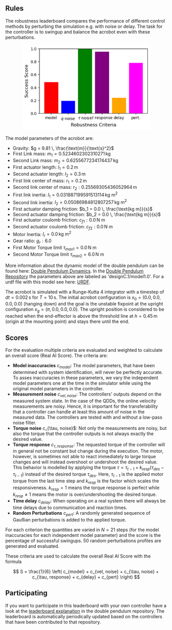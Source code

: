 ## Rules

The robustness leaderboard compares the performance of different control
methods by perturbing the simulation e.g. with noise or delay. The task for the
controller is to swingup and balance the acrobot even with these perturbations.

<div align="center">
<img width="400" src="https://raw.githubusercontent.com/dfki-ric-underactuated-lab/real_ai_gym_leaderboard/main/data/acrobot/robustness_v2/ilqr_tvlqr/score_plot.png">
</div>

The model parameters of the acrobot are:

  - Gravity: $g = 9.81 \, \frac{\text{m}}{\text{s}^2}$
  - First Link mass: $m_1 = 0.5234602302310271 \, \text{kg}$
  - Second Link mass: $m_2 = 0.6255677234174437 \, \text{kg}$
  - First actuator length: $l_1 = 0.2 \, \text{m}$
  - Second actuator length: $l_2 = 0.3 \, \text{m}$
  - First link center of mass: $r_1 = 0.2 \, \text{m}$
  - Second link center of mass: $r_2: 0.25569305436052964 \, \text{m}$
  - First link inertia: $I_1 = 0.031887199591513114 \, \text{kg m}^2$
  - Second link inertia: $I_2 = 0.05086984812807257 \, \text{kg m}^2$
  - First actuator damping friction: $b_1 = 0.0 \, \frac{\text{kg m}}{s}$
  - Second actuator damping friction: $b_2 = 0.0 \, \frac{\text{kg m}}{s}$
  - First actuator coulomb friction: $c_{f1}: 0.0 \, \text{N m}$
  - Second actuator coulomb friction: $c_{f2}: 0.0 \, \text{N m}$
  - Motor Inertia: $I_r = 0.0 \, \text{kg m}^2$
  - Gear ratio: $g_r: 6.0$
  - First Motor Torque limit $\tau_{max1} = 0.0 \, \text{N m}$
  - Second Motor Torque limit $\tau_{max2} = 6.0 \, \text{N m}$

More information about the dynamic model of the double pendulum can be found
here: [Double Pendulum
Dynamics](https://dfki-ric-underactuated-lab.github.io/double_pendulum/dynamics.html).
In the [Double Pendulum
Repository](https://github.com/dfki-ric-underactuated-lab/double_pendulum) the
parameters above are labeled as 'designC.1/model1.0'.
For a urdf file with this model see here: [URDF](https://github.com/dfki-ric-underactuated-lab/double_pendulum/tree/main/data/system_identification/identified_parameters/design_C.1/model_1.0).

The acrobot is simulated with a Runge-Kutta 4 integrator with a timestep of $dt
= 0.002 \, \text{s}$ for $T = 10 \, \text{s}$. The initial acrobot configuration
is $x_0 = (0.0, 0.0, 0.0, 0.0)$ (hanging down) and the goal is the unstable
fixpoint at the upright configuration $x_g = (\pi, 0.0, 0.0, 0.0)$.
The upright position is considered to be reached when the end-effector is above
the threshold line at $h=0.45 \, \text{m}$ (origin at the mounting point) and
stays there until the end.

## Scores

For the evaluation multiple criteria are evaluated and weighted to calculate an
overall score (Real AI Score). The criteria are:

  - **Model inaccuracies** $c_{model}$: The model parameters, that have been determined with
    system identification, will never be perfectly accurate. To asses
    inaccuracies in these parameters, we vary the independent model parameters
    one at the time in the simulator while using the original model parameters in
    the controller.
  - **Measurement noise** $c_{vel, noise}$: The controllers' outputs depend on the measured system
    state.  In the case of the QDDs, the online velocity measurements are noisy.
    Hence, it is important for the transferability that a controller can handle
    at least this amount of noise in the measured data.  The controllers are
    tested with and without a low-pass noise filter.
  - **Torque noise** c_{\tau, noise}$: Not only the measurements are noisy, but also the torque that
    the controller outputs is not always exactly the desired value. 
  - **Torque response** $c_{\tau, response}$: The requested torque of the controller will in general not
    be constant but change during the execution. The motor, however, is sometimes
    not able to react immediately to large torque changes and will instead
    overshoot or undershoot the desired value.  This behavior is modelled by
    applying the torque $\tau = \tau_{t-1} + k_{resp} (\tau_{des} -
    \tau_{t-1})$ instead of the desired torque $\tau_{des}$.  Here,
    $\tau_{t-1}$ is the applied motor torque from the last time step and
    $k_{resp}$ is the factor which scales the responsiveness.
    $k_{resp} = 1$ means the torque response is perfect while
    $k_{resp} \neq 1$ means the motor is over/undershooting the desired
    torque. 
  - **Time delay** $c_{delay}$: When operating on a real system there will always be time delays
    due to communication and reaction times. 
  - **Random Perturbations** $c_{pert}$: A randomly generated sequence of
    Gaußian perturbations is added to the applied torque.

For each criterion the quantities are varied in $N=21$ steps (for the model
inaccuracies for each independent model parameter) and the score is the
percentage of successful swingups. 50 random perturbations profiles are
generated and evaluated.

These criteria are used to calculate the overall Real AI Score with the formula

$$
S = \frac{1}{6} \left(
    c_{model} + 
    c_{vel, noise} +  
    c_{\tau, noise} +  
    c_{\tau, response} +  
    c_{delay} + 
    c_{pert} \right)
$$

## Participating

If you want to participate in this leaderboard with your own controller have a
look at the [leaderboard
explanation](https://github.com/dfki-ric-underactuated-lab/double_pendulum/tree/main/leaderboard/robustness/acrobot)
in the double pendulum repository.  The leaderboard is automatically
periodically updated based on the controllers that have been contributed to that
repository.
